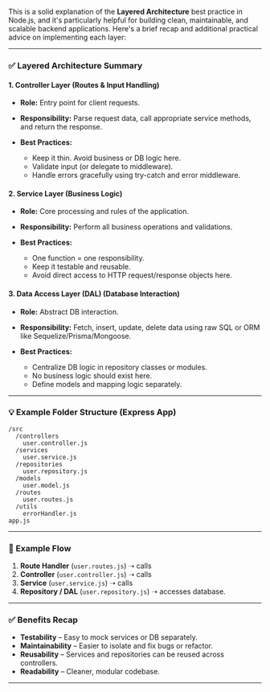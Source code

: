 This is a solid explanation of the **Layered Architecture** best practice in Node.js, and it's particularly helpful for building clean, maintainable, and scalable backend applications. Here's a brief recap and additional practical advice on implementing each layer:

---

### ✅ **Layered Architecture Summary**

#### 1. **Controller Layer** (Routes & Input Handling)

* **Role:** Entry point for client requests.
* **Responsibility:** Parse request data, call appropriate service methods, and return the response.
* **Best Practices:**

  * Keep it thin. Avoid business or DB logic here.
  * Validate input (or delegate to middleware).
  * Handle errors gracefully using try-catch and error middleware.

#### 2. **Service Layer** (Business Logic)

* **Role:** Core processing and rules of the application.
* **Responsibility:** Perform all business operations and validations.
* **Best Practices:**

  * One function = one responsibility.
  * Keep it testable and reusable.
  * Avoid direct access to HTTP request/response objects here.

#### 3. **Data Access Layer (DAL)** (Database Interaction)

* **Role:** Abstract DB interaction.
* **Responsibility:** Fetch, insert, update, delete data using raw SQL or ORM like Sequelize/Prisma/Mongoose.
* **Best Practices:**

  * Centralize DB logic in repository classes or modules.
  * No business logic should exist here.
  * Define models and mapping logic separately.

---

### 💡 Example Folder Structure (Express App)

```
/src
  /controllers
    user.controller.js
  /services
    user.service.js
  /repositories
    user.repository.js
  /models
    user.model.js
  /routes
    user.routes.js
  /utils
    errorHandler.js
app.js
```

---

### 🔁 Example Flow

1. **Route Handler** (`user.routes.js`)
   ➝ calls
2. **Controller** (`user.controller.js`)
   ➝ calls
3. **Service** (`user.service.js`)
   ➝ calls
4. **Repository / DAL** (`user.repository.js`)
   ➝ accesses database.

---

### ✅ Benefits Recap

* **Testability** – Easy to mock services or DB separately.
* **Maintainability** – Easier to isolate and fix bugs or refactor.
* **Reusability** – Services and repositories can be reused across controllers.
* **Readability** – Cleaner, modular codebase.

---

 
